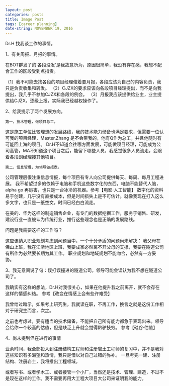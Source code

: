 ```yaml
---
layout: post
categories: posts
title: Image Post
tags: [career planning]
date-string: NOVEMBER 19, 2016
---
```


Dr.H 找我谈工作的事情。

1、有关周报、月报的事情。

在BOT群发了的‘各段没发’是我故意所为，原因很简单，我没有存在感，我想不配合工作的区段受到点指责。

（1）我不可能去找各段的项目经理催着要月报，各段应该为自己的内容负责，我只是负责收集和转发。
（2）CJZX的要求应该向各段项目经理提出，而不是向我提出，我几乎不参加CJZX和各段的例会。
（3）月报我应该提供给业主，业主提供给CJZX，逐级上报，实际我已经越权操作了。

2、给我提示了两个发展方向。

	第一，技术管理，做项目总工。

这是施工单位比较理想的发展路线，我的技术能力储备也满足要求，但需要一位认可我的项目经理，Master.Zhang 是不会带我的，他有Q作为总工，并且他随时有可能回上海的项目。
Dr.H不知道会往哪方面发展，可能做项目经理，可能成为公司高管，MA不知道这个项目之后，能留下哪些人员，我感觉很多人员流走，会跟着各段副经理接其他项目。

	第二，信息管理，为领导做报表。

公司管理层很注重信息情报，每个项目有专人向公司提供每天、每周、每月工程进展。
我不希望过多的依赖于电脑和手机这些数字化的东西，电脑不能替代人脑，alpha go 再厉害，也只是一台冰冷的机器。参考【电影·人工智能】
数字化的资料易于创建，几乎没有直接成本，但是时间损失上是不可估计。就像我现在打入这么多文字，也只是一纸空文，时间已经白白流走。

在美的、华为这样的制造销售企业，有专门的数据挖掘工作，服务于销售、研发，建设行业一直被认为传统行业，推行这些理念也是正确的发展路线。

问题是我需要这样的工作吗？

这应该纳入职业规划考虑到问题当中，一个十分矛盾的问题尚未解决：
我父母在佛山上班，我在江浙地区上班，我要成家必然离不开父母的支撑，我要在隧道公司有所作为必然要长期为其工作。
职业规划和地域规划不能吻合，必然有一方妥协。

3、我无意间说了句：误打误撞进的隧道公司。领导可能会误认为我不想在隧道公司了。

我确实有这样的想法，Dr.H对我很关心，如果在他提升我之前离开，就不会存在这样的情感纠结。
参考【改变在情感上会有些许难受】

我曾给过暗示，如果考上研究生，我就读在职，不再工作，换言之就是这份工作相对于研究生而言，次之。

之前也考虑过，要有适当的技术储备，不能把自己所有能力都急于表现出来。领导会给你一个较高的估值，但是缺乏上升就会觉得黔驴技穷。
参考【硅谷·估值】



4、尚未提到但在进行的事情

业余时间，我全部投入到注册结构工程师和注册岩土工程师的复习中，并不是我对这些知识有多渴望和热情，我只是借以对自己过错的弥补。
一旦考完一建、注册结构、注册岩土，我将推出工程领域。

或者写书、或者学木工、或者接管一个小厂，当然还是技术、管理、建造，不过不是现在这样的工作。我不需要再用大工程大项目大公司来证明我的能力。




